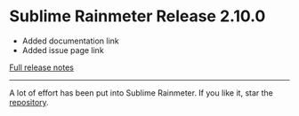 # Sublime Rainmeter Release 2.10.0

* Added documentation link
* Added issue page link

[Full release notes](https://github.com/thatsIch/sublime-rainmeter/releases/tag/2.10.0)

---

A lot of effort has been put into Sublime Rainmeter. If you like it, star the [repository](https://github.com/thatsIch/sublime-rainmeter).
